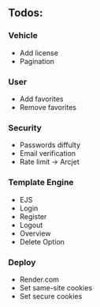 ## Todos:

### Vehicle

- Add license
- Pagination

### User

- Add favorites
- Remove favorites

### Security

- Passwords diffulty
- Email verification
- Rate limit -> Arcjet

### Template Engine

- EJS
- Login
- Register
- Logout
- Overview
- Delete Option

### Deploy

- Render.com
- Set same-site cookies
- Set secure cookies
